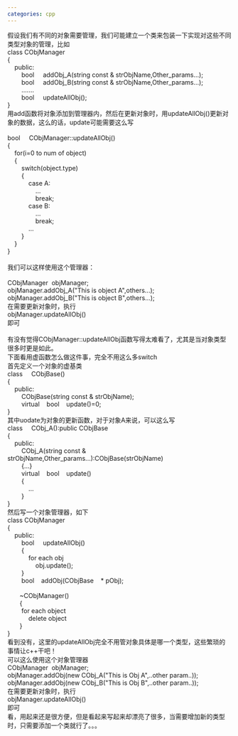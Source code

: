 ```yaml
---
categories: cpp
---
```

假设我们有不同的对象需要管理，我们可能建立一个类来包装一下实现对这些不同类型对象的管理，比如<br>class CObjManager<br>{<br>&nbsp;&nbsp;&nbsp; public:<br>&nbsp;&nbsp;&nbsp;&nbsp;&nbsp;&nbsp;&nbsp; bool&nbsp;&nbsp;&nbsp;&nbsp; addObj_A(string const &amp; strObjName,Other_params...);<br>&nbsp;&nbsp;&nbsp;&nbsp;&nbsp;&nbsp;&nbsp; bool&nbsp;&nbsp;&nbsp;&nbsp; addObj_B(string const &amp; strObjName,Other_params...);<br>&nbsp;&nbsp;&nbsp;&nbsp;&nbsp;&nbsp;&nbsp; .......<br>&nbsp;&nbsp;&nbsp;&nbsp;&nbsp;&nbsp;&nbsp; bool&nbsp;&nbsp;&nbsp;&nbsp; updateAllObj();<br>}<br>用add函数将对象添加到管理器内，然后在更新对象时，用updateAllObj()更新对象的数据，这么的话，update可能需要这么写<br><br>bool&nbsp;&nbsp;&nbsp;&nbsp; CObjManager::updateAllObj()<br>{<br>&nbsp;&nbsp;&nbsp; for(i=0 to num of object)<br>&nbsp;&nbsp;&nbsp; {<br>&nbsp;&nbsp;&nbsp;&nbsp;&nbsp;&nbsp;&nbsp; switch(object.type)<br>&nbsp;&nbsp;&nbsp;&nbsp;&nbsp;&nbsp;&nbsp; {<br>&nbsp;&nbsp;&nbsp;&nbsp;&nbsp;&nbsp;&nbsp;&nbsp;&nbsp;&nbsp;&nbsp; case A:<br>&nbsp;&nbsp;&nbsp;&nbsp;&nbsp;&nbsp;&nbsp;&nbsp;&nbsp;&nbsp;&nbsp;&nbsp;&nbsp;&nbsp;&nbsp; ...<br>&nbsp;&nbsp;&nbsp;&nbsp;&nbsp;&nbsp;&nbsp;&nbsp;&nbsp;&nbsp;&nbsp;&nbsp;&nbsp;&nbsp;&nbsp; break;<br>&nbsp;&nbsp;&nbsp;&nbsp;&nbsp;&nbsp;&nbsp;&nbsp;&nbsp;&nbsp;&nbsp; case B:<br>&nbsp;&nbsp;&nbsp;&nbsp;&nbsp;&nbsp;&nbsp;&nbsp;&nbsp;&nbsp;&nbsp;&nbsp;&nbsp;&nbsp;&nbsp; ...<br>&nbsp;&nbsp;&nbsp;&nbsp;&nbsp;&nbsp;&nbsp;&nbsp;&nbsp;&nbsp;&nbsp;&nbsp;&nbsp;&nbsp;&nbsp; break;<br>&nbsp;&nbsp;&nbsp;&nbsp;&nbsp;&nbsp;&nbsp;&nbsp;&nbsp;&nbsp;&nbsp; ...<br>&nbsp;&nbsp;&nbsp;&nbsp;&nbsp;&nbsp;&nbsp; }<br>&nbsp;&nbsp;&nbsp; }<br>}<br><br>我们可以这样使用这个管理器：<br><br>CObjManager&nbsp; objManager;<br>objManager.addObj_A("This is object A",others...);<br>objManager.addObj_B("This is object B",others...);<br>在需要更新对象时，执行<br>objManager.updateAllObj()<br>即可<br><br>有没有觉得CObjManager::updateAllObj函数写得太难看了，尤其是当对象类型很多时更是如此。<br>下面看用虚函数怎么做这件事，完全不用这么多switch<br>首先定义一个对象的虚基类<br>class&nbsp;&nbsp;&nbsp;&nbsp; CObjBase()<br>{<br>&nbsp;&nbsp;&nbsp; public:<br>&nbsp;&nbsp;&nbsp;&nbsp;&nbsp;&nbsp;&nbsp; CObjBase(string const &amp; strObjName);<br>&nbsp;&nbsp;&nbsp;&nbsp;&nbsp;&nbsp;&nbsp; virtual&nbsp;&nbsp;&nbsp; bool&nbsp;&nbsp;&nbsp; update()=0;<br>}<br>其中uodate为对象的更新函数，对于对象A来说，可以这么写<br>class&nbsp;&nbsp;&nbsp;&nbsp; CObj_A():public CObjBase<br>{<br>&nbsp;&nbsp;&nbsp; public:<br>&nbsp;&nbsp;&nbsp;&nbsp;&nbsp;&nbsp;&nbsp; CObj_A(string const &amp; strObjName,Other_params...):CObjBase(strObjName)<br>&nbsp;&nbsp;&nbsp;&nbsp;&nbsp;&nbsp;&nbsp; {...}<br>&nbsp;&nbsp;&nbsp;&nbsp;&nbsp;&nbsp;&nbsp; virtual&nbsp;&nbsp;&nbsp; bool&nbsp;&nbsp;&nbsp; update()<br>&nbsp;&nbsp;&nbsp;&nbsp;&nbsp;&nbsp;&nbsp; {<br>&nbsp;&nbsp;&nbsp;&nbsp;&nbsp;&nbsp;&nbsp;&nbsp;&nbsp;&nbsp;&nbsp; ...<br>&nbsp;&nbsp;&nbsp;&nbsp;&nbsp;&nbsp;&nbsp; }<br>}<br>然后写一个对象管理器，如下<br>class CObjManager<br>{<br>&nbsp;&nbsp;&nbsp; public:<br>&nbsp;&nbsp;&nbsp;&nbsp;&nbsp;&nbsp;&nbsp; bool&nbsp;&nbsp;&nbsp;&nbsp; updateAllObj()<br>&nbsp;&nbsp;&nbsp;&nbsp;&nbsp;&nbsp;&nbsp; {<br>&nbsp;&nbsp;&nbsp;&nbsp;&nbsp;&nbsp;&nbsp;&nbsp;&nbsp;&nbsp;&nbsp; for each obj<br>&nbsp;&nbsp;&nbsp;&nbsp;&nbsp;&nbsp;&nbsp;&nbsp;&nbsp;&nbsp;&nbsp;&nbsp;&nbsp;&nbsp;&nbsp; obj.update();<br>&nbsp;&nbsp;&nbsp;&nbsp;&nbsp;&nbsp;&nbsp; }<br>&nbsp;&nbsp;&nbsp;&nbsp;&nbsp;&nbsp;&nbsp; bool&nbsp;&nbsp;&nbsp; addObj(CObjBase&nbsp;&nbsp;&nbsp; * pObj);<br>&nbsp;&nbsp;&nbsp;&nbsp;&nbsp; &nbsp;<br>&nbsp;&nbsp;&nbsp;&nbsp;&nbsp;&nbsp; ~CObjManager()<br>&nbsp;&nbsp;&nbsp;&nbsp;&nbsp;&nbsp; {<br>&nbsp;&nbsp;&nbsp;&nbsp;&nbsp;&nbsp;&nbsp; for each object<br>&nbsp;&nbsp;&nbsp;&nbsp;&nbsp;&nbsp;&nbsp;&nbsp;&nbsp;&nbsp;&nbsp; delete object<br>&nbsp;&nbsp;&nbsp;&nbsp;&nbsp;&nbsp; }<br>}<br>看到没有，这里的updateAllObj完全不用管对象具体是哪一个类型，这些繁琐的事情让c++干吧！<br>可以这么使用这个对象管理器<br>CObjManager&nbsp; objManager;<br>objManager.addObj(new CObj_A("This is Obj A",..other param..));<br>objManager.addObj(new CObj_B("This is Obj B",..other param..));<br>在需要更新对象时，执行<br>objManager.updateAllObj()<br>即可<br>看，用起来还是很方便，但是看起来写起来却漂亮了很多，当需要增加新的类型时，只需要添加一个类就行了。。。<br><br>